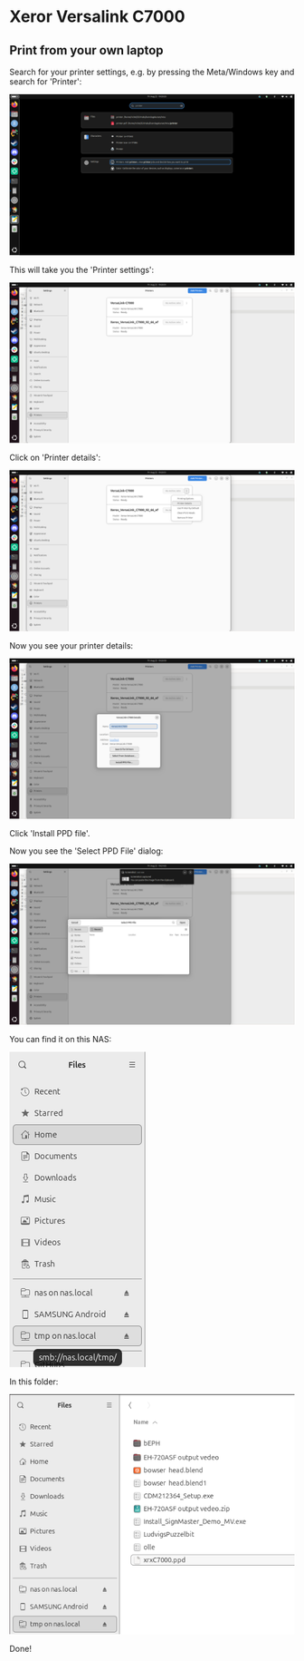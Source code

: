 # Xeror Versalink C7000

## Print from your own laptop

Search for your printer settings, e.g. by pressing the Meta/Windows
key and search for 'Printer':

![Search for your printer settings](search_printer_settings.png)

This will take you the 'Printer settings':

![The 'Printer settings'](printer_settings.png)

Click on 'Printer details':

![Click on 'Printer details'](click_printer_details.png)

Now you see your printer details:

![the printer details](printer_details.png)

Click 'Install PPD file'.

Now you see the 'Select PPD File' dialog:

![The 'Select PPD File' dialog](select_ppd_file.png)

You can find it on this NAS:

![The NAS with the PPD file](which_nas.png)

In this folder:

![Location of the PPD file on the NAS](ppd_on_nas.png)

Done!
